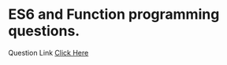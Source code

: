 <h1>ES6 and Function programming questions.</h1>
<p>Question Link <a href="https://akanksha-neogcamp.notion.site/FP-Machine-Coding-Round-1286d8f60bba80a8b206e75083f9ae1e">Click Here</a></p>
